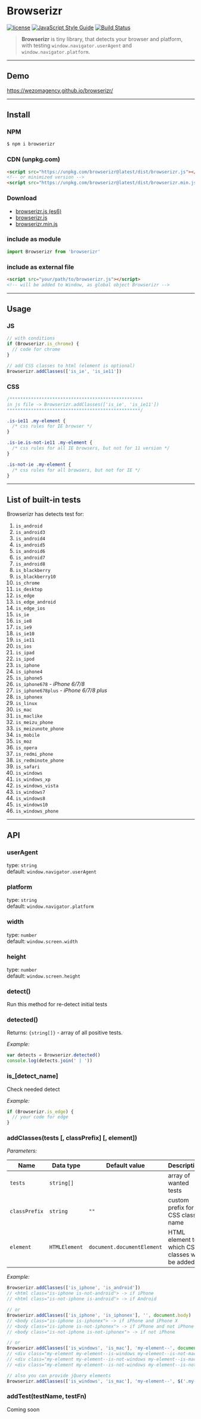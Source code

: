 # Browserizr

[![license](https://img.shields.io/badge/License-MIT-blue.svg)](https://github.com/dutchenkoOleg/node-w3c-validator/blob/master/LICENSE)
[![JavaScript Style Guide](https://img.shields.io/badge/code_style-standard-brightgreen.svg)](https://standardjs.com)
[![Build Status](https://travis-ci.org/WezomAgency/browserizr.svg?branch=master)](https://travis-ci.org/WezomAgency/browserizr)

> **Browserizr** is tiny library, that detects your browser and platform,  
> with testing `window.navigator.userAgent` and `window.navigator.platform`.

---

## Demo

https://wezomagency.github.io/browserizr/

---

## Install

### NPM

```bash
$ npm i browserizr
```

### CDN (unpkg.com)

```html
<script src="https://unpkg.com/browserizr@latest/dist/browserizr.js"></script>
<!-- or minimized version -->
<script src="https://unpkg.com/browserizr@latest/dist/browserizr.min.js"></script>
```

### Download

- [browserizr.js (es6)](https://unpkg.com/browserizr@latest/index.js)
- [browserizr.js](https://unpkg.com/browserizr@latest/dist/browserizr.js)
- [browserizr.min.js](https://unpkg.com/browserizr@latest/dist/browserizr.min.js)

### include as module

```js
import Browserizr from 'browserizr'
```

### include as external file

```html
<script src="your/path/to/browserizr.js"></script>
<!-- will be added to Window, as global object Browserizr -->
```

---

## Usage

### JS

```js
// with conditions
if (Browserizr.is_chrome) {
  // code for chrome
}

// add CSS classes to html (element is optional)
Browserizr.addClasses(['is_ie', 'is_ie11'])
```

### CSS

```css
/**************************************************
in js file -> Browserizr.addClasses(['is_ie', 'is_ie11'])
**************************************************/

.is-ie11 .my-element {
  /* css rules for IE browser */
}

.is-ie.is-not-ie11 .my-element {
  /* css rules for all IE browsers, but not for 11 version */
}

.is-not-ie .my-element {
  /* css rules for all browsers, but not for IE */
}
```

---

## List of built-in tests

Browserizr has detects test for:

1. `is_android`
1. `is_android3`
1. `is_android4`
1. `is_android5`
1. `is_android6`
1. `is_android7`
1. `is_android8`
1. `is_blackberry`
1. `is_blackberry10`
1. `is_chrome`
1. `is_desktop`
1. `is_edge`
1. `is_edge_android`
1. `is_edge_ios`
1. `is_ie`
1. `is_ie8`
1. `is_ie9`
1. `is_ie10`
1. `is_ie11`
1. `is_ios`
1. `is_ipad`
1. `is_ipod`
1. `is_iphone`
1. `is_iphone4`
1. `is_iphone5`
1. `is_iphone678` - _iPhone 6/7/8_
1. `is_iphone678plus` - _iPhone 6/7/8 plus_
1. `is_iphonex`
1. `is_linux`
1. `is_mac`
1. `is_maclike`
1. `is_meizu_phone`
1. `is_meizunote_phone`
1. `is_mobile`
1. `is_moz`
1. `is_opera`
1. `is_redmi_phone`
1. `is_redminote_phone`
1. `is_safari`
1. `is_windows`
1. `is_windows_xp`
1. `is_windows_vista`
1. `is_windows7`
1. `is_windows8`
1. `is_windows10`
1. `is_windows_phone`

---

## API

### userAgent

type: `string`  
default: `window.navigator.userAgent`

### platform

type: `string`  
default: `window.navigator.platform`

### width

type: `number`  
default: `window.screen.width`

### height

type: `number`  
default: `window.screen.height`

### detect()

Run this method for re-detect initial tests

### detected()

Returns: `{string[]}` - array of all positive tests.

_Example:_
 
```js
var detects = Browserizr.detected()
console.log(detects.join(' | '))
```

### is_[detect_name]

Check needed detect

_Example:_
 
```js
if (Browserizr.is_edge) {
  // your code for edge
}
```

### addClasses(tests [, classPrefix] [, element])

_Parameters:_

Name | Data type | Default value | Description
 --- | --- | --- | ---
 `tests` | `string[]` |  | array of wanted tests
 `classPrefix` | `string` | `""` | custom prefix for CSS class name
 `element` | `HTMLElement` | `document.documentElement` | HTML element to which CSS classes will be added
 
_Example:_

```js
Browserizr.addClasses(['is_iphone', 'is_android'])
// <html class="is-iphone is-not-android"> -> if iPhone
// <html class="is-not-iphone is-android"> -> if Android

// or 
Browserizr.addClasses(['is_iphone', 'is_iphonex'], '', document.body)
// <body class="is-iphone is-iphonex"> -> if iPhone and iPhone X
// <body class="is-iphone is-not-iphonex"> -> if iPhone and not iPhone X
// <body class="is-not-iphone is-not-iphonex"> -> if not iPhone

// or 
Browserizr.addClasses(['is_windows', 'is_mac'], 'my-element--', document.querySelectorAll('.my-element'))
// <div class="my-element my-element--is-windows my-element--is-not-mac"> if Windows
// <div class="my-element my-element--is-not-windows my-element--is-mac"> if Macintosh
// <div class="my-element my-element--is-not-windows my-element--is-not-mac"> if Linux ))

// also you can provide jQuery elements 
Browserizr.addClasses(['is_windows', 'is_mac'], 'my-element--', $('.my-element'))
```

### addTest(testName, testFn)

Coming soon
